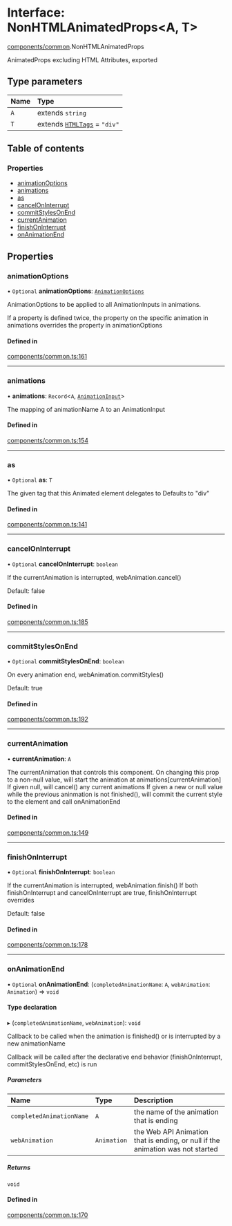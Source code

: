 # Interface: NonHTMLAnimatedProps<A, T\>

[components/common](../wiki/components.common).NonHTMLAnimatedProps

AnimatedProps excluding HTML Attributes, exported

## Type parameters

| Name | Type |
| :------ | :------ |
| `A` | extends `string` |
| `T` | extends [`HTMLTags`](../wiki/components.common#htmltags) = ``"div"`` |

## Table of contents

### Properties

- [animationOptions](../wiki/components.common.NonHTMLAnimatedProps#animationoptions)
- [animations](../wiki/components.common.NonHTMLAnimatedProps#animations)
- [as](../wiki/components.common.NonHTMLAnimatedProps#as)
- [cancelOnInterrupt](../wiki/components.common.NonHTMLAnimatedProps#canceloninterrupt)
- [commitStylesOnEnd](../wiki/components.common.NonHTMLAnimatedProps#commitstylesonend)
- [currentAnimation](../wiki/components.common.NonHTMLAnimatedProps#currentanimation)
- [finishOnInterrupt](../wiki/components.common.NonHTMLAnimatedProps#finishoninterrupt)
- [onAnimationEnd](../wiki/components.common.NonHTMLAnimatedProps#onanimationend)

## Properties

### animationOptions

• `Optional` **animationOptions**: [`AnimationOptions`](../wiki/AnimationInput#animationoptions)

AnimationOptions to be applied to all AnimationInputs in animations.

If a property is defined twice, the property on the specific animation in animations overrides the property in animationOptions

#### Defined in

[components/common.ts:161](https://github.com/tristanjohnson849/react-controlled-animations/blob/c9fdb9a/src/components/common.ts#L161)

___

### animations

• **animations**: `Record`<`A`, [`AnimationInput`](../wiki/AnimationInput#animationinput)\>

The mapping of animationName A to an AnimationInput

#### Defined in

[components/common.ts:154](https://github.com/tristanjohnson849/react-controlled-animations/blob/c9fdb9a/src/components/common.ts#L154)

___

### as

• `Optional` **as**: `T`

The given tag that this Animated element delegates to
Defaults to "div"

#### Defined in

[components/common.ts:141](https://github.com/tristanjohnson849/react-controlled-animations/blob/c9fdb9a/src/components/common.ts#L141)

___

### cancelOnInterrupt

• `Optional` **cancelOnInterrupt**: `boolean`

If the currentAnimation is interrupted, webAnimation.cancel()

Default: false

#### Defined in

[components/common.ts:185](https://github.com/tristanjohnson849/react-controlled-animations/blob/c9fdb9a/src/components/common.ts#L185)

___

### commitStylesOnEnd

• `Optional` **commitStylesOnEnd**: `boolean`

On every animation end, webAnimation.commitStyles()

Default: true

#### Defined in

[components/common.ts:192](https://github.com/tristanjohnson849/react-controlled-animations/blob/c9fdb9a/src/components/common.ts#L192)

___

### currentAnimation

• **currentAnimation**: `A`

The currentAnimation that controls this component.
On changing this prop to a non-null value, will start the animation at animations[currentAnimation]
If given null, will cancel() any current animations
If given a new or null value while the previous aninmation is not finished(), will commit the current style to the element and call onAnimationEnd

#### Defined in

[components/common.ts:149](https://github.com/tristanjohnson849/react-controlled-animations/blob/c9fdb9a/src/components/common.ts#L149)

___

### finishOnInterrupt

• `Optional` **finishOnInterrupt**: `boolean`

If the currentAnimation is interrupted, webAnimation.finish()
If both finishOnInterrupt and cancelOnInterrupt are true, finishOnInterrupt overrides

Default: false

#### Defined in

[components/common.ts:178](https://github.com/tristanjohnson849/react-controlled-animations/blob/c9fdb9a/src/components/common.ts#L178)

___

### onAnimationEnd

• `Optional` **onAnimationEnd**: (`completedAnimationName`: `A`, `webAnimation`: `Animation`) => `void`

#### Type declaration

▸ (`completedAnimationName`, `webAnimation`): `void`

Callback to be called when the animation is finished() or is interrupted by a new animationName

Callback will be called after the declarative end behavior (finishOnInterrupt, commitStylesOnEnd, etc) is run

##### Parameters

| Name | Type | Description |
| :------ | :------ | :------ |
| `completedAnimationName` | `A` | the name of the animation that is ending |
| `webAnimation` | `Animation` | the Web API Animation that is ending, or null if the animation was not started |

##### Returns

`void`

#### Defined in

[components/common.ts:170](https://github.com/tristanjohnson849/react-controlled-animations/blob/c9fdb9a/src/components/common.ts#L170)
